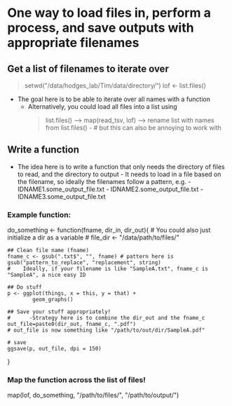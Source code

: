 # One way to load files in, perform a process, and save outputs with appropriate filenames

## Get a list of filenames to iterate over
> setwd("/data/hodges_lab/Tim/data/directory/")
> lof <- list.files()
- The goal here is to be able to iterate over all names with a function
    - Alternatively, you could load all files into a list using 
        > list.files() --> map(read_tsv, lof) --> rename list with names from list.files()
          - # but this can also be annoying to work with

## Write a function
- The idea here is to write a function that only needs the directory of files to read, and the directory to output
      - It needs to load in a file based on the filename, so ideally the filenames follow a pattern, e.g.
              - IDNAME1.some_output_file.txt
              - IDNAME2.some_output_file.txt
              - IDNAME3.some_output_file.txt
### Example function:
do_something <- function(fname, dir_in, dir_out){
    # You could also just initialize a dir as a variable
    # file_dir <- "/data/path/to/files/"
    
    ## Clean file name (fname)
    fname_c <- gsub(".txt$", "", fname) # pattern here is gsub("pattern_to_replace", "replacement", string)
    #    Ideally, if your filename is like "SampleA.txt", fname_c is "SampleA", a nice easy ID
    
    ## Do stuff
    p <- ggplot(things, x = this, y = that) +
            geom_graphs()
    
    ## Save your stuff appropriately!
    #      -Strategy here is to combine the dir_out and the fname_c
    out_file=paste0(dir_out, fname_c, ".pdf")
    # out_file is now something like "/path/to/out/dir/SampleA.pdf"
    
    # save
    ggsave(p, out_file, dpi = 150)
}

### Map the function across the list of files!
map(lof, do_something, "/path/to/files/", "/path/to/output/")
